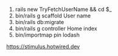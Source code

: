 1. rails new TryFetchUserName && cd $_
1. bin/rails g scaffold User name
1. bin/rails db:migrate
1. bin/rails g controller Home index
1. bin/importmap pin lodash

https://stimulus.hotwired.dev
